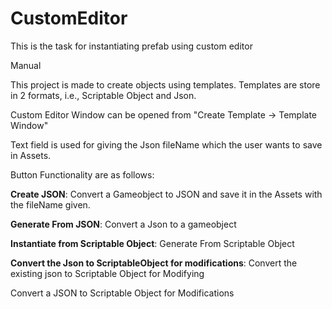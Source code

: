 # CustomEditor
This is the task for instantiating prefab using custom editor 



Manual

This project is made to create objects using templates. Templates are store in 2 formats, i.e., Scriptable Object and Json.

Custom Editor Window can be opened from "Create Template -> Template Window"

Text field is used for giving the Json fileName which the user wants to save in Assets.


Button Functionality are as follows:

**Create JSON**: Convert a Gameobject to JSON and save it in the Assets with the fileName given.

**Generate From JSON**: Convert a Json to a gameobject

**Instantiate from Scriptable Object**: Generate From Scriptable Object

**Convert the Json to ScriptableObject for modifications**: Convert the existing json to Scriptable Object for Modifying





Convert a JSON to Scriptable Object for Modifications

